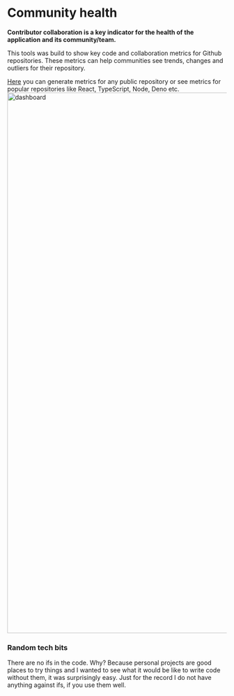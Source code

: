 # Community health

**Contributor collaboration is a key indicator for the health of the application and its community/team.**

This tools was build to show key code and collaboration metrics for Github repositories. These metrics can help communities see trends, changes and outliers for their repository.

[Here](https://n07734.github.io/community-health/) you can generate metrics for any public repository or see metrics for popular repositories like React, TypeScript, Node, Deno etc.
[<img width="1239" alt="dashboard" src="https://user-images.githubusercontent.com/7543476/103486834-b2af6780-4df8-11eb-98b6-b7c273062d47.png">](https://n07734.github.io/community-health/)

### Random tech bits
There are no ifs in the code. Why? Because personal projects are good places to try things and I wanted to see what it would be like to write code without them, it was surprisingly easy. Just for the record I do not have anything against ifs, if you use them well.
